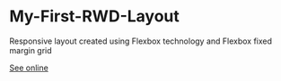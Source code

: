 # My-First-RWD-Layout
Responsive layout created using Flexbox technology and Flexbox fixed margin grid

<a href="https://matutamiller.github.io/My-First-RWD-Layout/">See online</a>
